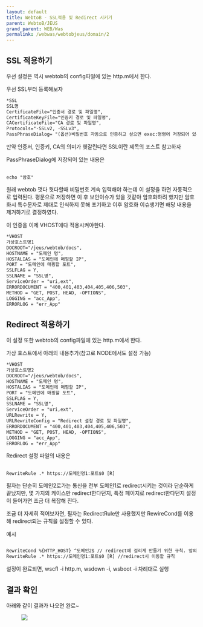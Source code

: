 ```yaml
---
layout: default
title: WebtoB - SSL적용 및 Redirect 시키기
parent: WebtoB/JEUS
grand_parent: WEB/Was
permalink: /webwas/webtobjeus/domain/2
---
```


## SSL 적용하기

우선 설정은 역시 webtob의 config파일에 있는 http.m에서 한다.

우선 SSL부터 등록해보자

```xml
*SSL
SSL명
CertificateFile="인증서 경로 및 파일명",
CertificateKeyFile="인증키 경로 및 파일명",
CACertificateFile="CA 경로 및 파일명",
Protocols="-SSLv2, -SSLv3",
PassPhraseDialog= "(옵션)비밀번호 자동으로 인증하고 싶으면 exec:명령어 저장되어 있는 경로 및 파일명"
```

만약 인증서, 인증키, CA의 의미가 헷갈린다면 SSL이란 제목의 포스트 참고하자

PassPhraseDialog에 저장되어 있는 내용은

```text

echo "암호"

```

원래 webtob 껏다 켯다할때 비밀번호 계속 입력해야 하는데 이 설정을 하면 자동적으로 입력된다. 평문으로 저장하면 이 후 보안이슈가 있을 것같아 암호화하려 했지만 암호화시 특수문자로 제대로 인식하지 못해 포기하고 이후 암호화 이슈생기면 해당 내용을 제거하기로 결정하였다.

이 인증을 이제 VHOST에다 적용시켜야한다.

```xml
*VHOST
가상호스트명1	   
DOCROOT="/jeus/webtob/docs",
HOSTNAME = "도메인 명",
HOSTALIAS = "도메인에 매핑할 IP",
PORT = "도메인에 매핑할 포트",
SSLFLAG = Y,
SSLNAME = "SSL명",
ServiceOrder = "uri,ext",
ERRORDOCUMENT = "400,401,403,404,405,406,503",
METHOD = "GET, POST, HEAD, -OPTIONS",
LOGGING = "acc_App",
ERRORLOG = "err_App"
```

## Redirect 적용하기

이 설정 또한 webtob의 config파일에 있는 http.m에서 한다.

가상 호스트에서 아래의 내용추가(참고로 NODE에서도 설정 가능)

```xml
*VHOST
가상호스트명2	   
DOCROOT="/jeus/webtob/docs",
HOSTNAME = "도메인 명",
HOSTALIAS = "도메인에 매핑할 IP",
PORT = "도메인에 매핑할 포트",
SSLFLAG = Y,
SSLNAME = "SSL명",
ServiceOrder = "uri,ext",
URLRewrite = Y,
URLRewriteConfig = "Redirect 설정 경로 및 파일명",
ERRORDOCUMENT = "400,401,403,404,405,406,503",
METHOD = "GET, POST, HEAD, -OPTIONS",
LOGGING = "acc_App",
ERRORLOG = "err_App"
```

Redirect 설정 파일의 내용은 

```text

RewriteRule .* https://도메인명1:포트$0 [R] 

```

필자는 단순히 도메인2로가는 통신을 전부 도메인1로 redirect시키는 것이라 단순하게 끝났지만, 몇 가지의 케이스만 redirect한다던지, 특정 페이지로 redirect한다던지 설정이 들어가면 조금 더 복잡해 진다.

조금 더 자세히 적어보자면, 필자는 RedirectRule만 사용했지만 RewireCond를 이용해 redirect되는 규칙을 설정할 수 있다.

예시

```xml

RewriteCond %{HTTP_HOST} ^도메인2$ // redirect에 걸리게 만들기 위한 규칙. 앞의 ^과 뒤의 $를 이용한 정확한 매칭에만 redirect
RewriteRule .* https://도메인명1:포트$0 [R] //redirect시 이동할 규칙

```

설정이 완료되면,
wscfl -i http.m, wsdown -i, wsboot -i 차례대로 실행

## 결과 확인

아래와 같이 결과가 나오면 완료~

<aside>
<figure>
<img src="{{ "/media/img/Server/https.png" | absolute_url }}" />
</figure>
</aside>




